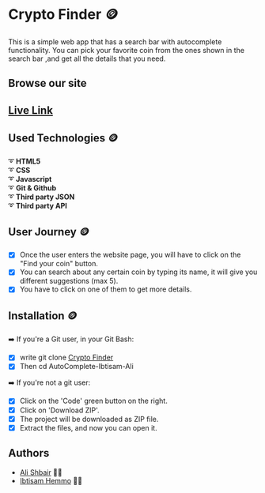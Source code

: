 # Crypto Finder :coin:
 This is a simple web app that has a search bar with autocomplete functionality. You can pick your favorite coin from the ones shown in the search bar ,and get all the details that you need.
 
 ## Browse our site
## [Live Link](https://auto-complete-ibtisam-ali.herokuapp.com/)

## Used Technologies :coin:
:curly_loop: **HTML5** <br>
:curly_loop: **CSS**<br>
:curly_loop: **Javascript**<br>
:curly_loop: **Git & Github**<br>
:curly_loop: **Third party JSON**<br>
:curly_loop: **Third party API**<br>

## User Journey :coin:
- [x] Once the user enters the website page, you will have to click on the "Find your coin" button.
- [x] You can search about any certain coin by typing its name, it will give you different suggestions (max 5).
- [x] You have to click on one of them to get more details.
 
## Installation :coin:
:arrow_right: If you're a Git user, in your Git Bash: 

 - [x] write git clone [Crypto Finder](https://ca-g12.github.io/AutoComplete-Ibtisam-Ali/.git)
 - [x] Then cd AutoComplete-Ibtisam-Ali

:arrow_right: If you're not a git user:

 - [x] Click on the 'Code' green button on the right.
 - [x] Click on 'Download ZIP'.
 - [x] The project will be downloaded as ZIP file.
 - [x] Extract the files, and now you can open it.

## Authors 
- [Ali Shbair](https://www.github.com/ShbairAli)  :man_technologist:
- [Ibtisam Hemmo](https://github.com/Ibtisam-Hemmo) :woman_technologist:
